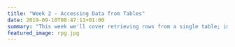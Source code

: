 ```yaml
---
title: "Week 2 - Accessing Data from Tables"
date: 2019-09-10T08:47:11+01:00
summary: "This week we'll cover retrieving rows from a single table; implementing arithmetic statements; renaming columns in results; retrieving rows using comparison operators; using DISTINCT to eliminate duplicate rows; defining the logical operators AND, OR and NOT; retrieving rows using LIKE, BETWEEN, IN and IS NULL operators; sorting the result set using ORDER BY."
featured_image: rpg.jpg
---
```

